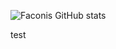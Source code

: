 ![Faconis GitHub stats](https://github-readme-stats.vercel.app/api?username=Faconis&theme=dark&show_icons=true)

test
